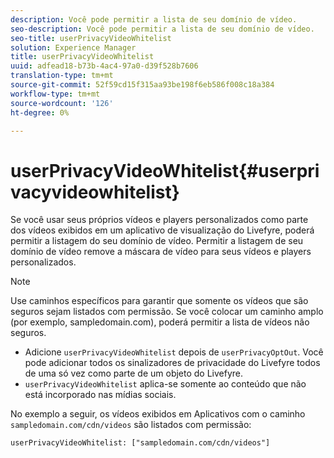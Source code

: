 ```yaml
---
description: Você pode permitir a lista de seu domínio de vídeo.
seo-description: Você pode permitir a lista de seu domínio de vídeo.
seo-title: userPrivacyVideoWhitelist
solution: Experience Manager
title: userPrivacyVideoWhitelist
uuid: adfead18-b73b-4ac4-97a0-d39f528b7606
translation-type: tm+mt
source-git-commit: 52f59cd15f315aa93be198f6eb586f008c18a384
workflow-type: tm+mt
source-wordcount: '126'
ht-degree: 0%

---
```



# userPrivacyVideoWhitelist{#userprivacyvideowhitelist}

Se você usar seus próprios vídeos e players personalizados como parte dos vídeos exibidos em um aplicativo de visualização do Livefyre, poderá permitir a listagem do seu domínio de vídeo. Permitir a listagem de seu domínio de vídeo remove a máscara de vídeo para seus vídeos e players personalizados.

>[!NOTE]
>
>Use caminhos específicos para garantir que somente os vídeos que são seguros sejam listados com permissão. Se você colocar um caminho amplo (por exemplo, sampledomain.com), poderá permitir a lista de vídeos não seguros.

* Adicione `userPrivacyVideoWhitelist` depois de `userPrivacyOptOut`. Você pode adicionar todos os sinalizadores de privacidade do Livefyre todos de uma só vez como parte de um objeto do Livefyre.
* `userPrivacyVideoWhitelist` aplica-se somente ao conteúdo que não está incorporado nas mídias sociais.

No exemplo a seguir, os vídeos exibidos em Aplicativos com o caminho `sampledomain.com/cdn/videos` são listados com permissão:

```
userPrivacyVideoWhitelist: ["sampledomain.com/cdn/videos"]
```
